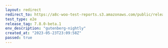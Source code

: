 ```yaml
---
layout: redirect
redirect_to: https://a8c-woo-test-reports.s3.amazonaws.com/public/release/7.8.0-beta.1/gutenberg-nightly/e2e/index.html
test_type: e2e
release_tag: 7.8.0-beta.1
env_description: "gutenberg-nightly"
created_at: "2023-05-23T23:09:58Z"
passed: true
---
```


